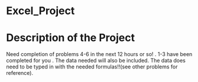 # Excel_Project
# Description of the Project
Need completion of problems 4-6 in the next 12 hours or so! . 1-3 have been completed for you . The data needed will also be included. The data does need to be typed in with the needed formulas!!(see other problems for reference).
